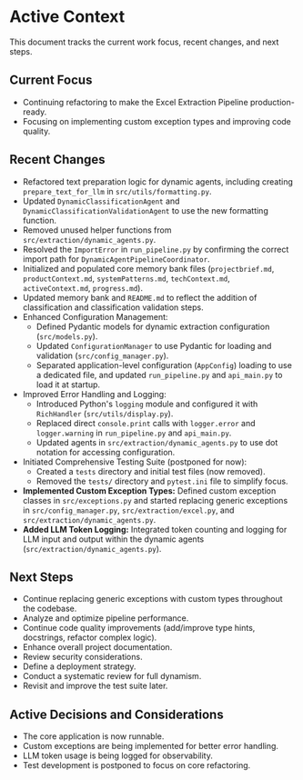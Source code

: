 # Active Context

This document tracks the current work focus, recent changes, and next steps.

## Current Focus
- Continuing refactoring to make the Excel Extraction Pipeline production-ready.
- Focusing on implementing custom exception types and improving code quality.

## Recent Changes
- Refactored text preparation logic for dynamic agents, including creating `prepare_text_for_llm` in `src/utils/formatting.py`.
- Updated `DynamicClassificationAgent` and `DynamicClassificationValidationAgent` to use the new formatting function.
- Removed unused helper functions from `src/extraction/dynamic_agents.py`.
- Resolved the `ImportError` in `run_pipeline.py` by confirming the correct import path for `DynamicAgentPipelineCoordinator`.
- Initialized and populated core memory bank files (`projectbrief.md`, `productContext.md`, `systemPatterns.md`, `techContext.md`, `activeContext.md`, `progress.md`).
- Updated memory bank and `README.md` to reflect the addition of classification and classification validation steps.
- Enhanced Configuration Management:
    - Defined Pydantic models for dynamic extraction configuration (`src/models.py`).
    - Updated `ConfigurationManager` to use Pydantic for loading and validation (`src/config_manager.py`).
    - Separated application-level configuration (`AppConfig`) loading to use a dedicated file, and updated `run_pipeline.py` and `api_main.py` to load it at startup.
- Improved Error Handling and Logging:
    - Introduced Python's `logging` module and configured it with `RichHandler` (`src/utils/display.py`).
    - Replaced direct `console.print` calls with `logger.error` and `logger.warning` in `run_pipeline.py` and `api_main.py`.
    - Updated agents in `src/extraction/dynamic_agents.py` to use dot notation for accessing configuration.
- Initiated Comprehensive Testing Suite (postponed for now):
    - Created a `tests` directory and initial test files (now removed).
    - Removed the `tests/` directory and `pytest.ini` file to simplify focus.
- **Implemented Custom Exception Types:** Defined custom exception classes in `src/exceptions.py` and started replacing generic exceptions in `src/config_manager.py`, `src/extraction/excel.py`, and `src/extraction/dynamic_agents.py`.
- **Added LLM Token Logging:** Integrated token counting and logging for LLM input and output within the dynamic agents (`src/extraction/dynamic_agents.py`).

## Next Steps
- Continue replacing generic exceptions with custom types throughout the codebase.
- Analyze and optimize pipeline performance.
- Continue code quality improvements (add/improve type hints, docstrings, refactor complex logic).
- Enhance overall project documentation.
- Review security considerations.
- Define a deployment strategy.
- Conduct a systematic review for full dynamism.
- Revisit and improve the test suite later.

## Active Decisions and Considerations
- The core application is now runnable.
- Custom exceptions are being implemented for better error handling.
- LLM token usage is being logged for observability.
- Test development is postponed to focus on core refactoring.
